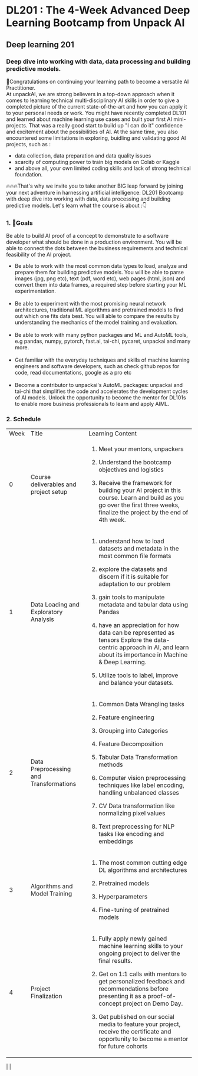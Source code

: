 # DL201 : The 4-Week Advanced Deep Learning Bootcamp from Unpack AI
## Deep learning 201
### Deep dive into working with data, data processing and building predictive models.

🎉Congratulations on continuing your learning path to become a versatile AI Practitioner.<br/>
At unpackAI, we are strong believers in a top-down approach when it comes to learning technical
multi-disciplinary AI skills in order to give a completed picture of the current state-of-the-art and
how you can apply it to your personal needs or work. You might have recently completed DL101
and learned about machine learning use cases and built your first AI mini-projects. That was a
really good start to build up "I can do it" confidence and excitement about the possibilities of AI.
At the same time, you also encountered some limitations in exploring, buidling and validating
good AI projects, such as :<br/>
- data collection, data preparation and data quality issues
- scarcity of computing power to train big models on Colab or Kaggle
- and above all, your own limited coding skills and lack of strong technical foundation.

🔥🔥🔥That's why we invite you to take another BIG leap forward by joining your next
adventure in harnessing artificial intelligence: DL201 Bootcamp with deep dive into working
with data, data processing and building predictive models.
Let's learn what the course is about :👇

### 1. 🎳Goals

Be able to build AI proof of a concept to demonstrate to a software developer what should
be done in a production environment. You will be able to connect the dots between the
business requirements and technical feasibility of the AI project.

 - Be able to work with the most common data types to load, analyze and prepare them for
building predictive models. You will be able to parse images (jpg, png etc), text (pdf, word
etc), web pages (html, json) and convert them into data frames, a required step before
starting your ML experimentation.<br/><br/> 
 - Be able to experiment with the most promising neural network architectures, traditional
ML algorithms and pretrained models to find out which one fits data best. You will able to
compare the results by understanding the mechanics of the model training and
evaluation.<br/><br/>
 - Be able to work with many python packages and ML and AutoML tools, e.g pandas,
numpy, pytorch, fast.ai, tai-chi, pycaret, unpackai and many more.<br/><br/>
 - Get familiar with the everyday techniques and skills of machine learning engineers and software developers, such as 
check github repos for code, read documentations, google as a pro etc<br/><br/>
 - Become a contributor to unpackai's AutoML packages: unpackai and tai-chi that simplifies
the code and accelerates the development cycles of AI models. Unlock the opportunity to
become the mentor for DL101s to enable more business professionals to learn and apply
AIML.<br/>
### 2. Schedule 

<table>
<tbody>
<tr class="odd">
<td>Week</td>
<td>Title</td>
<td>Learning Content</td>
</tr>
<tr class="even">
<td>0</td>
<td>Course deliverables and project setup</td>
<td><ol type="1">
<li><p>Meet your mentors, unpackers</p></li>
<li><p>Understand the bootcamp objectives and logistics</p></li>
<li><p>Receive the framework for building your AI project in this
course. Learn and build as you go over the first three weeks, finalize
the project by the end of 4th week.</p></li>
</ol></td>
</tr>
<tr class="odd">
<td>1</td>
<td>Data Loading and Exploratory Analysis</td>
<td><ol type="1">
<li><p>understand how to load datasets and metadata in the most common
file formats</p></li>
<li><p>explore the datasets and discern if it is suitable for adaptation
to our problem</p></li>
<li><p>gain tools to manipulate metadata and tabular data using
Pandas</p></li>
<li><p>have an appreciation for how data can be represented as tensors
Explore the data-centric approach in AI, and learn about its importance
in Machine &amp; Deep Learning.</p></li>
<li><p>Utilize tools to label, improve and balance your
datasets.</p></li>
</ol></td>
</tr>
<tr class="even">
<td>2</td>
<td>Data Preprocessing and Transformations</td>
<td><ol type="1">
<li><p>Common Data Wrangling tasks</p></li>
<li><p>Feature engineering</p></li>
<li><p>Grouping into Categories</p></li>
<li><p>Feature Decomposition</p></li>
<li><p>Tabular Data Transformation methods</p></li>
<li><p>Computer vision preprocessing techniques like label encoding,
handling unbalanced classes</p></li>
<li><p>CV Data transformation like normalizing pixel values</p></li>
<li><p>Text preprocessing for NLP tasks like encoding and
embeddings</p></li>
</ol></td>
</tr>
<tr class="odd">
<td>3</td>
<td>Algorithms and Model Training</td>
<td><ol type="1">
<li><p>The most common cutting edge DL algorithms and
architectures</p></li>
<li><p>Pretrained models</p></li>
<li><p>Hyperparameters</p></li>
<li><p>Fine-tuning of pretrained models</p></li>
</ol></td>
</tr>
<tr class="even">
<td>4</td>
<td>Project Finalization</td>
<td><ol type="1">
<li><p>Fully apply newly gained machine learning skills to your ongoing
project to deliver the final results.</p></li>
<li><p>Get on 1:1 calls with mentors to get personalized feedback and
recommendations before presenting it as a proof-of-concept project on
Demo Day.</p></li>
<li><p>Get published on our social media to feature your project,
receive the certificate and opportunity to become a mentor for future
cohorts</p></li>
</ol></td>
</tr>
</tbody>
</table>
                                                     |                                                           |